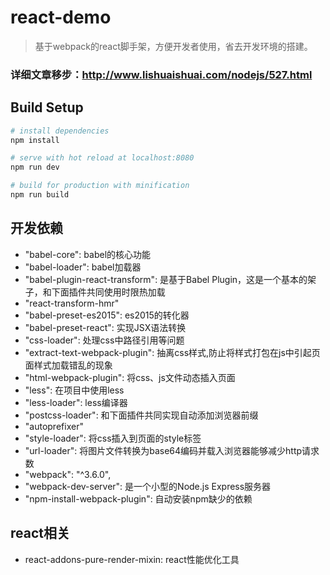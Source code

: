 # react-demo

> 基于webpack的react脚手架，方便开发者使用，省去开发环境的搭建。


### 详细文章移步：http://www.lishuaishuai.com/nodejs/527.html

## Build Setup

``` bash
# install dependencies
npm install

# serve with hot reload at localhost:8080
npm run dev

# build for production with minification
npm run build
```

## 开发依赖

* "babel-core": babel的核心功能
* "babel-loader": babel加载器
* "babel-plugin-react-transform": 是基于Babel Plugin，这是一个基本的架子，和下面插件共同使用时限热加载
* "react-transform-hmr"
* "babel-preset-es2015": es2015的转化器
* "babel-preset-react": 实现JSX语法转换
* "css-loader": 处理css中路径引用等问题
* "extract-text-webpack-plugin": 抽离css样式,防止将样式打包在js中引起页面样式加载错乱的现象
* "html-webpack-plugin": 将css、js文件动态插入页面
* "less": 在项目中使用less
* "less-loader":  less编译器
* "postcss-loader": 和下面插件共同实现自动添加浏览器前缀
* "autoprefixer"
* "style-loader": 将css插入到页面的style标签
* "url-loader": 将图片文件转换为base64编码并载入浏览器能够减少http请求数
* "webpack": "^3.6.0",
* "webpack-dev-server": 是一个小型的Node.js Express服务器
* "npm-install-webpack-plugin": 自动安装npm缺少的依赖

## react相关

* react-addons-pure-render-mixin: react性能优化工具
